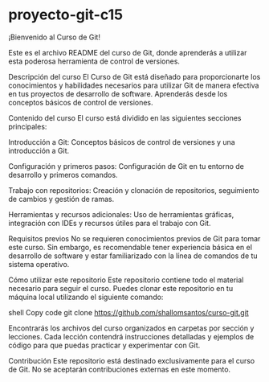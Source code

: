 # proyecto-git-c15
¡Bienvenido al Curso de Git!

Este es el archivo README del curso de Git, donde aprenderás a utilizar esta poderosa herramienta de control de versiones.

Descripción del curso
El Curso de Git está diseñado para proporcionarte los conocimientos y habilidades necesarios para utilizar Git de manera efectiva en tus proyectos de desarrollo de software. Aprenderás desde los conceptos básicos de control de versiones.

Contenido del curso
El curso está dividido en las siguientes secciones principales:

Introducción a Git: Conceptos básicos de control de versiones y una introducción a Git.

Configuración y primeros pasos: Configuración de Git en tu entorno de desarrollo y primeros comandos.

Trabajo con repositorios: Creación y clonación de repositorios, seguimiento de cambios y gestión de ramas.

Herramientas y recursos adicionales: Uso de herramientas gráficas, integración con IDEs y recursos útiles para el trabajo con Git.

Requisitos previos
No se requieren conocimientos previos de Git para tomar este curso. Sin embargo, es recomendable tener experiencia básica en el desarrollo de software y estar familiarizado con la línea de comandos de tu sistema operativo.

Cómo utilizar este repositorio
Este repositorio contiene todo el material necesario para seguir el curso. Puedes clonar este repositorio en tu máquina local utilizando el siguiente comando:

shell Copy code
git clone https://github.com/shallomsantos/curso-git.git

Encontrarás los archivos del curso organizados en carpetas por sección y lecciones. Cada lección contendrá instrucciones detalladas y ejemplos de código para que puedas practicar y experimentar con Git.

Contribución
Este repositorio está destinado exclusivamente para el curso de Git. No se aceptarán contribuciones externas en este momento.

